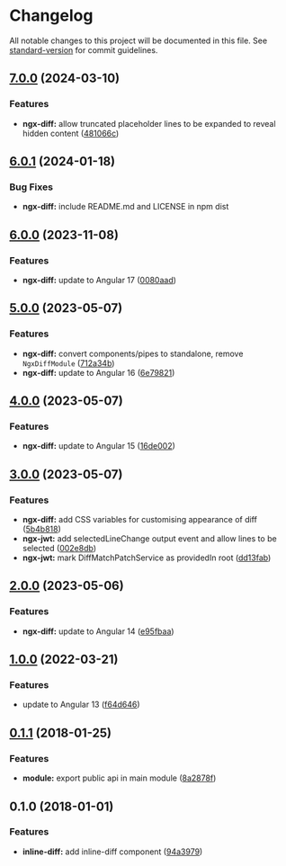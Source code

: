 # Changelog

All notable changes to this project will be documented in this file. See [standard-version](https://github.com/conventional-changelog/standard-version) for commit guidelines.

## [7.0.0](https://github.com/rars/ngx-diff/compare/v6.0.1...v7.0.0) (2024-03-10)

### Features

- **ngx-diff:** allow truncated placeholder lines to be expanded to reveal hidden content ([481066c](https://github.com/rars/ngx-diff/commit/481066c3828cf32b9900db3994fd3db9e6887302))

## [6.0.1](https://github.com/rars/ngx-diff/compare/v6.0.0...v6.0.1) (2024-01-18)

### Bug Fixes

- **ngx-diff:** include README.md and LICENSE in npm dist

## [6.0.0](https://github.com/rars/ngx-diff/compare/v5.0.0...v6.0.0) (2023-11-08)

### Features

- **ngx-diff:** update to Angular 17 ([0080aad](https://github.com/rars/ngx-diff/commit/0080aad4c391443ed368c07f508e51c7bc740576))

## [5.0.0](https://github.com/rars/ngx-diff/compare/v4.0.0...v5.0.0) (2023-05-07)

### Features

- **ngx-diff:** convert components/pipes to standalone, remove `NgxDiffModule` ([712a34b](https://github.com/rars/ngx-diff/commit/712a34bc02dc33b2ec02a163409417c4334d020a))
- **ngx-diff:** update to Angular 16 ([6e79821](https://github.com/rars/ngx-diff/commit/6e79821b6a78f7cd750ae29d4c63a895cb97b19d))

## [4.0.0](https://github.com/rars/ngx-diff/compare/v3.0.0...v4.0.0) (2023-05-07)

### Features

- **ngx-diff:** update to Angular 15 ([16de002](https://github.com/rars/ngx-diff/commit/16de0025724e6888ddd06308e6a8cabecf685210))

## [3.0.0](https://github.com/rars/ngx-diff/compare/v2.0.0...v3.0.0) (2023-05-07)

### Features

- **ngx-diff:** add CSS variables for customising appearance of diff ([5b4b818](https://github.com/rars/ngx-diff/commit/5b4b81803aae4a7b210babfd5478158022122238))
- **ngx-jwt:** add selectedLineChange output event and allow lines to be selected ([002e8db](https://github.com/rars/ngx-diff/commit/002e8dbb0db765edc8d578c6c507f0420d84b9a1))
- **ngx-jwt:** mark DiffMatchPatchService as providedIn root ([dd13fab](https://github.com/rars/ngx-diff/commit/dd13fabeedb8546bdc0f0c1bacc33cbaca06d682))

## [2.0.0](https://github.com/rars/ngx-diff/compare/v1.0.0...v2.0.0) (2023-05-06)

### Features

- **ngx-diff:** update to Angular 14 ([e95fbaa](https://github.com/rars/ngx-diff/commit/e95fbaaf5b52ad40a3e519ec0d8f5a11ac5a60c8))

## [1.0.0](https://github.com/rars/ngx-diff/compare/v0.4.0...v1.0.0) (2022-03-21)

### Features

- update to Angular 13 ([f64d646](https://github.com/rars/ngx-diff/commit/f64d646b8f18124c092ab67d00dce08068e090ce))

<a name="0.1.1"></a>

## [0.1.1](https://github.com/rars/ngx-diff/compare/v0.1.0...v0.1.1) (2018-01-25)

### Features

- **module:** export public api in main module ([8a2878f](https://github.com/rars/ngx-diff/commit/8a2878f))

<a name="0.1.0"></a>

## 0.1.0 (2018-01-01)

### Features

- **inline-diff:** add inline-diff component ([94a3979](https://github.com/rars/ngx-diff/commit/94a3979))
